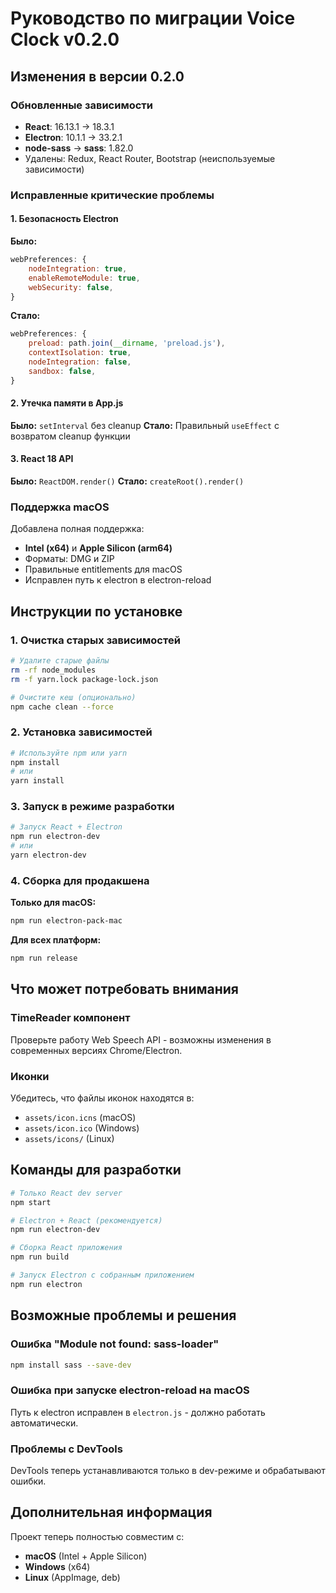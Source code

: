 # Руководство по миграции Voice Clock v0.2.0

## Изменения в версии 0.2.0

### Обновленные зависимости
- **React**: 16.13.1 → 18.3.1
- **Electron**: 10.1.1 → 33.2.1
- **node-sass** → **sass**: 1.82.0
- Удалены: Redux, React Router, Bootstrap (неиспользуемые зависимости)

### Исправленные критические проблемы

#### 1. Безопасность Electron
**Было:**
```javascript
webPreferences: {
    nodeIntegration: true,
    enableRemoteModule: true,
    webSecurity: false,
}
```

**Стало:**
```javascript
webPreferences: {
    preload: path.join(__dirname, 'preload.js'),
    contextIsolation: true,
    nodeIntegration: false,
    sandbox: false,
}
```

#### 2. Утечка памяти в App.js
**Было:** `setInterval` без cleanup
**Стало:** Правильный `useEffect` с возвратом cleanup функции

#### 3. React 18 API
**Было:** `ReactDOM.render()`
**Стало:** `createRoot().render()`

### Поддержка macOS

Добавлена полная поддержка:
- **Intel (x64)** и **Apple Silicon (arm64)**
- Форматы: DMG и ZIP
- Правильные entitlements для macOS
- Исправлен путь к electron в electron-reload

## Инструкции по установке

### 1. Очистка старых зависимостей

```bash
# Удалите старые файлы
rm -rf node_modules
rm -f yarn.lock package-lock.json

# Очистите кеш (опционально)
npm cache clean --force
```

### 2. Установка зависимостей

```bash
# Используйте npm или yarn
npm install
# или
yarn install
```

### 3. Запуск в режиме разработки

```bash
# Запуск React + Electron
npm run electron-dev
# или
yarn electron-dev
```

### 4. Сборка для продакшена

**Только для macOS:**
```bash
npm run electron-pack-mac
```

**Для всех платформ:**
```bash
npm run release
```

## Что может потребовать внимания

### TimeReader компонент
Проверьте работу Web Speech API - возможны изменения в современных версиях Chrome/Electron.

### Иконки
Убедитесь, что файлы иконок находятся в:
- `assets/icon.icns` (macOS)
- `assets/icon.ico` (Windows)
- `assets/icons/` (Linux)

## Команды для разработки

```bash
# Только React dev server
npm start

# Electron + React (рекомендуется)
npm run electron-dev

# Сборка React приложения
npm run build

# Запуск Electron с собранным приложением
npm run electron
```

## Возможные проблемы и решения

### Ошибка "Module not found: sass-loader"
```bash
npm install sass --save-dev
```

### Ошибка при запуске electron-reload на macOS
Путь к electron исправлен в `electron.js` - должно работать автоматически.

### Проблемы с DevTools
DevTools теперь устанавливаются только в dev-режиме и обрабатывают ошибки.

## Дополнительная информация

Проект теперь полностью совместим с:
- **macOS** (Intel + Apple Silicon)
- **Windows** (x64)
- **Linux** (AppImage, deb)
